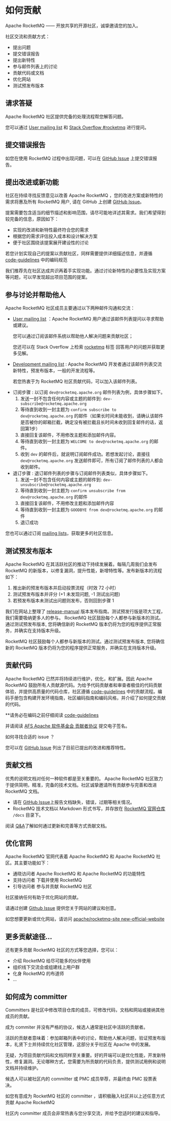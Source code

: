# 如何贡献

Apache RocketMQ —— 开放共享的开源社区，诚挚邀请您的加入。

社区交流和贡献方式：

- 提出问题
- 提交错误报告
- 提出新特性
- 参与邮件列表上的讨论
- 贡献代码或文档
- 优化网站
- 测试预发布版本


## 请求答疑

Apache RocketMQ 社区提供完备的处理流程帮您解答问题。

您可以通过 [User mailing list](mailto:users@rocketmq.apache.org) 和 [Stack Overflow #rocketmq](https://stackoverflow.com/questions/tagged/rocketmq) 进行提问。

## 提交错误报告

如您在使用 RocketMQ 过程中出现问题，可以在 [GitHub Issue](https://github.com/apache/rocketmq/issues) 上提交错误报告。

## 提出改进或新功能

社区在持续寻找反馈意见以改善 Apache RocketMQ ，您的改进方案或新特性的需求将惠及所有 RocketMQ 用户, 请在 GitHub 上创建 [GitHub Issue](https://github.com/apache/rocketmq/issues)。

提案需要包含适当的细节描述和影响范围，请尽可能地详述其需求。我们希望得到较完备的信息，原因如下：

* 实现的改进和新特性最终符合您的需求
* 根据您的需求评估投入成本和设计解决方案
* 便于社区围绕该提案展开建设性的讨论

若您计划实现自己的提案以贡献社区，同样需要提供详细描述信息，并遵循 [code-guidelines](/docs/contributionGuide/02code-guidelines) 中的编码规范

我们推荐先在社区达成共识再着手实现功能。通过讨论新特性的必要性及实现方案等问题，可以早发现超出项目范围的提案。

## 参与讨论并帮助他人

Apache RocketMQ 社区成员主要通过以下两种邮件沟通和交流：

* [User mailing list](mailto:users@rocketmq.apache.org) ：Apache RocketMQ 用户通过该邮件列表提问以寻求帮助或建议。

  您可以通过订阅该邮件系统以帮助他人解决问题来贡献社区；

  您还可以在 Stack Overflow 上检索 [rocketmq](https://stackoverflow.com/questions/tagged/rocketmq) 标签 回答用户的问题并获取更多见解。

* [Development mailing list](mailto:dev@rocketmq.apache.org) : Apache RocketMQ 开发者通过该邮件列表交流新特性，预发布版本，一般的开发流程等。

  若您热衷于为 RocketMQ 社区贡献代码，可以加入该邮件列表。
- 订阅步骤 : 以订阅 `dev@rocketmq.apache.org` 邮件列表为例，具体步骤如下。
  1. 发送一封不包含任何内容或主题的邮件到: `dev-subscribe@rocketmq.apache.org`
  2. 等待直到收到一封主题为 `confirm subscribe to dev@rocketmq.apache.org` 的邮件（如果长时间未能收到，请确认该邮件是否被你的邮箱拦截，确定没有被拦截且长时间未收到回复邮件的话，返回第1步）
  3. 直接回复该邮件，不用修改主题和添加邮件内容。
  4. 等待直到收到一封主题为 `WELCOME to dev@rocketmq.apache.org` 的邮件。
  5. 收到 `dev` 的邮件后，就说明订阅邮件成功。若想发起讨论，直接往 `dev@rocketmq.apache.org` 发送邮件即可，所有订阅了邮件列表的人都会收到邮件。
- 退订步骤 : 退订邮件列表的步骤与订阅邮件列表类似，具体步骤如下。
  1. 发送一封不包含任何内容或主题的邮件到: `dev-unsubscribe@rocketmq.apache.org`
  2. 等待直到收到一封主题为 `confirm unsubscribe from dev@rocketmq.apache.org` 的邮件
  3. 直接回复该邮件，不用修改主题和添加邮件内容
  4. 等待直到收到一封主题为 `GOODBYE from dev@rocketmq.apache.org` 的邮件
  5. 退订成功

您也可以通过订阅 [mailing lists](/contact)，获取更多的社区信息。


## 测试预发布版本

Apache RocketMQ 在其活跃社区的推动下持续发展着。每隔几周我们会发布 RocketMQ 的新版本，以修复漏洞，提升性能，新增特性等。发布新版本的流程如下：

1. 推出新的预发布版本并启动投票流程（时效 72 小时）
2. 测试预发布版本并评分 (+1 未发现问题, -1 测试出问题)
3. 若预发布版本未测试出问题则发布，否则回到步骤 1

我们在网站上整理了 [release-manual](/docs/contributionGuide/04release-manual) 版本发布指南。测试预发行版是项大工程，我们需要吸纳更多人的参与。 RocketMQ 社区鼓励每个人都参与新版本的测试。通过测试预发布版本, 您将确信新的 RocketMQ 版本仍将为您的程序提供正常服务，并确实在支持版本升级。


RocketMQ 社区鼓励每个人都参与新版本的测试。通过测试预发布版本, 您将确信新的 RocketMQ 版本仍将为您的程序提供正常服务，并确实在支持版本升级。


## 贡献代码

Apache RocketMQ 已然并将持续进行维护，优化，和扩展。因此 Apache RocketMQ 鼓励所有人贡献源代码。为给予代码贡献者和审查者极佳的代码贡献体验，并提供高质量的代码仓库，社区遵循 [code-guidelines](/docs/contributionGuide/02code-guidelines) 中的贡献流程。编码手册包含构建开发环境指南，社区编码指南和编码风格，并介绍了如何提交贡献的代码。


**请务必在编码之前仔细阅读 [code-guidelines](/docs/contributionGuide/02code-guidelines)

并请阅读 [AFS Apache 软件基金会 贡献者协议](https://www.apache.org/licenses/contributor-agreements.html) 提交电子签名。

如何寻找合适的 issue ？

您可以在 [GitHub Issue](https://github.com/apache/rocketmq/issues) 列出了目前已提出的改进和推荐特性。

## 贡献文档

优秀的说明文档对任何一种软件都是至关重要的。 Apache RocketMQ 社区致力于提供简明，精准，完备的技术文档。社区诚挚邀请所有贡献参与完善和改进 RocketMQ 文档。

* 请在 [GitHub Issue](https://github.com/apache/rocketmq/issues)上报告文档缺失，错误，过期等相关情况。
* RocketMQ 技术文档以 Markdown 形式书写，并存放在 [RocketMQ 官网仓库](https://github.com/apache/rocketmq-site/tree/new-official-website/) ```/docs``` 目录下。

阅读 [Q&A](https://github.com/apache/rocketmq-site/tree/new-official-website)了解如何通过更新和完善等方式贡献文档。

## 优化官网

Apache RocketMQ 官网代表着 Apache RocketMQ 和 Apache RocketMQ 社区。其主要功能如下：

* 通晓访问者 Apache RocketMQ 和 Apache RocketMQ 的功能特性
* 支持访问者 下载并使用 RocketMQ
* 引导访问者 参与并贡献 RocketMQ 社区

社区接纳任何有助于优化网站的贡献。

请通过创建 [Github Issue](https://github.com/apache/rocketmq-site/issues) 提供您关于网站的建议和创意。

如您想要更新或优化网站，请访问 [apache/rocketmq-site new-official-website](https://github.com/apache/rocketmq-site/tree/new-official-website#qa。) 

## 更多贡献途径...

还有更多贡献 RocketMQ 社区的方式等您选择，您可以：

* 介绍 RocketMQ 给尽可能多的伙伴使用
* 组织线下交流会或组建线上用户群
* 化身 RocketMQ 的布道师
* ...

## 如何成为 committer

Committers 是社区中修改项目仓库的成员，可修改代码，文档和网站或接纳其他成员的贡献。

成为 commiter 并没有严格的协议，候选人通常是社区中活跃的贡献者。

活跃的贡献者意味着：参加邮箱列表中的讨论，帮助他人解决问题，验证预发布版本，礼贤下士并持续优化社区管理，这部分关乎社区在 Apache 中的发展。

无疑，为项目贡献代码和文档同样至关重要。好的开端可以是优化性能，开发新特性，修复漏洞。无论哪种方式，您需要为所贡献的代码负责，提供测试用例和说明文档并持续维护。

候选人可以被社区内的 committer 或 PMC 成员举荐，并最终由 PMC 投票表决。

如您有意成为 RocketMQ 社区的 committer ，请积极融入社区并以上述任意方式贡献 Apache RocketMQ  

社区内 committer 成员会非常热衷与您分享交流，并给予您适时的建议和指导。